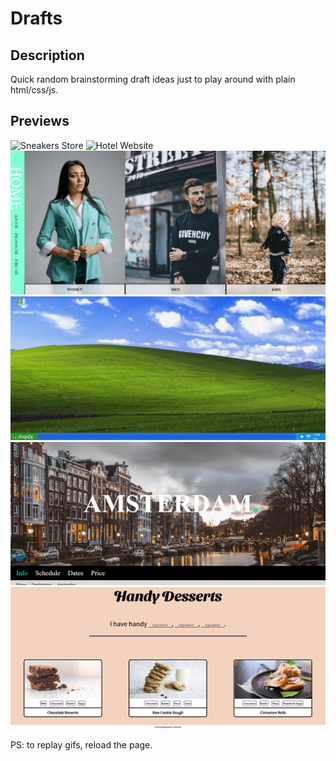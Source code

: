 # Drafts

## Description
Quick random brainstorming draft ideas just to play around with plain html/css/js.

## Previews

![Sneakers Store](previews/sneakersstore.gif)
![Hotel Website](previews/hotel.gif)
![Fashion One Page Shop](previews/onepage.gif)
![MSN Rebuild](previews/msn.gif)
![Fixed Background Dot](previews/fixedbackgrounddot.gif)
![Handy Desserts](previews/handy.png)

PS: to replay gifs, reload the page.